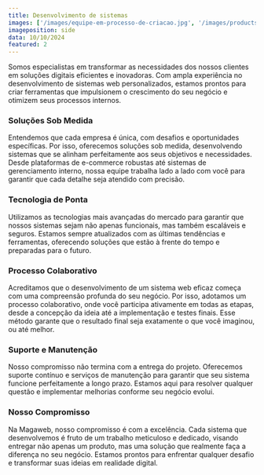 ```yaml
---
title: Desenvolvimento de sistemas
images: ['/images/equipe-em-processo-de-criacao.jpg', '/images/products/desenvolvimentoweb_horizontal.webp']
imageposition: side
data: 10/10/2024
featured: 2
---
```

Somos especialistas em transformar as necessidades dos nossos clientes em soluções digitais eficientes e inovadoras. Com ampla experiência no desenvolvimento de sistemas web personalizados, estamos prontos para criar ferramentas que impulsionem o crescimento do seu negócio e otimizem seus processos internos.

### **Soluções Sob Medida**
Entendemos que cada empresa é única, com desafios e oportunidades específicas. Por isso, oferecemos soluções sob medida, desenvolvendo sistemas que se alinham perfeitamente aos seus objetivos e necessidades. Desde plataformas de e-commerce robustas até sistemas de gerenciamento interno, nossa equipe trabalha lado a lado com você para garantir que cada detalhe seja atendido com precisão.

### **Tecnologia de Ponta**
Utilizamos as tecnologias mais avançadas do mercado para garantir que nossos sistemas sejam não apenas funcionais, mas também escaláveis e seguros. Estamos sempre atualizados com as últimas tendências e ferramentas, oferecendo soluções que estão à frente do tempo e preparadas para o futuro.

### **Processo Colaborativo**
Acreditamos que o desenvolvimento de um sistema web eficaz começa com uma compreensão profunda do seu negócio. Por isso, adotamos um processo colaborativo, onde você participa ativamente em todas as etapas, desde a concepção da ideia até a implementação e testes finais. Esse método garante que o resultado final seja exatamente o que você imaginou, ou até melhor.

### **Suporte e Manutenção**
Nosso compromisso não termina com a entrega do projeto. Oferecemos suporte contínuo e serviços de manutenção para garantir que seu sistema funcione perfeitamente a longo prazo. Estamos aqui para resolver qualquer questão e implementar melhorias conforme seu negócio evolui.

### **Nosso Compromisso**
Na Magaweb, nosso compromisso é com a excelência. Cada sistema que desenvolvemos é fruto de um trabalho meticuloso e dedicado, visando entregar não apenas um produto, mas uma solução que realmente faça a diferença no seu negócio. Estamos prontos para enfrentar qualquer desafio e transformar suas ideias em realidade digital.
